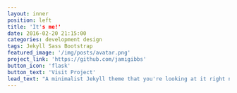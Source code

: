 ```yaml
---
layout: inner
position: left
title: 'It's me!'
date: 2016-02-20 21:15:00
categories: development design
tags: Jekyll Sass Bootstrap
featured_image: '/img/posts/avatar.png'
project_link: 'https://github.com/jamigibbs'
button_icon: 'flask'
button_text: 'Visit Project'
lead_text: "A minimalist Jekyll theme that you're looking at it right now"
---
```

